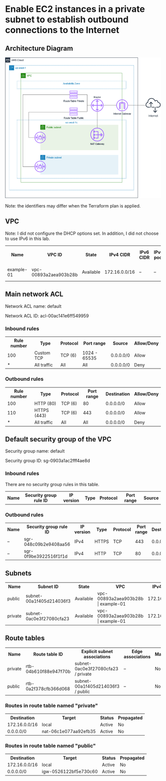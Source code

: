 # Enable EC2 instances in a private subnet to establish outbound connections to the Internet

## Architecture Diagram
![NAT Gateway architecture](./Pictures/NAT_gateway_architecture.png)

Note: the identifiers may differ when the Terraform plan is applied.
## VPC
Note: I did not configure the DHCP options set. In addition, I did not choose to use IPv6 in this lab. 
<table>
  <tr>
    <th scope="col">Name</th>
    <th scope="col">VPC ID</th>
    <th scope="col">State</th>
    <th scope="col">IPv4 CIDR</th>
    <th scope="col">IPv6 CIDR</th>
    <th scope="col">IPv6 pool</th>
    <th scope="col">DHCP options set</th>
    <th scope="col">Main route table</th>
    <th scope="col">Main network ACL</th>
    <th scope="col">Tenancy</th>
    <th scope="col">Default VPC</th>
  <tr>
    <td>example-01</td>
    <td>vpc-00893a2aea903b28b</td>
    <td>Available</td>
    <td>172.16.0.0/16</td>
    <td>–</td>
    <td>–</td>
    <td>dopt-11111111</td>
    <td>rtb-05ac8a3fbd34ff31b</td>
    <td>acl-00ac141e6ff549959 / default</td>
    <td>Default</td>
    <td>No</td>
  </tr>

</table>
  
## Main network ACL
Network ACL name: default

Network ACL ID: acl-00ac141e6ff549959
### Inbound rules
<table>
  <tr>
    <th scope="col">Rule number</th>
    <th scope="col">Type</th>
    <th scope="col">Protocol</th>
    <th scope="col">Port range</th>
    <th scope="col">Source</th>
    <th scope="col">Allow/Deny</th>
  </tr>
  <tr>
    <td>100</td>
    <td>Custom TCP</td>
    <td>TCP (6)</td>
    <td>1024 - 65535</td>
    <td>0.0.0.0/0</td>
    <td>Allow</td>
  </tr>
  <tr>
    <td>*</td>
    <td>All traffic</td>
    <td>All</td>
    <td>All</td>
    <td>0.0.0.0/0</td>
    <td>Deny</td>
  </tr>
</table>

### Outbound rules
<table>
  <tr>
    <th scope="col">Rule number</th>
    <th scope="col">Type</th>
    <th scope="col">Protocol</th>
    <th scope="col">Port range</th>
    <th scope="col">Destination</th>
    <th scope="col">Allow/Deny</th>
  </tr>
  <tr>
    <td>100</td>
    <td>HTTP (80)</td>
    <td>TCP (6)</td>
    <td>80</td>
    <td>0.0.0.0/0</td>
    <td>Allow</td>
  </tr>
  <tr>
    <td>110</td>
    <td>HTTPS (443)</td>
    <td>TCP (6)</td>
    <td>443</td>
    <td>0.0.0.0/0</td>
    <td>Allow</td>
  </tr>
  <tr>
    <td>*</td>
    <td>All traffic</td>
    <td>All</td>
    <td>All</td>
    <td>0.0.0.0/0</td>
    <td>Deny</td>
  </tr>
</table>


## Default security group of the VPC
Security group name: default

Security group ID: sg-0903a1ac2fff4ae8d
### Inbound rules
There are no security group rules in this table.
<table>
  <tr>
    <th scope="col">Name</th>
    <th scope="col">Security group rule ID</th>
    <th scope="col">IP version</th>
    <th scope="col">Type</th>
    <th scope="col">Protocol</th>
    <th scope="col">Port range</th>
    <th scope="col">Source</th>
  </tr>
</table>

### Outbound rules
<table>
  <tr>
    <th scope="col">Name</th>
    <th scope="col">Security group rule ID</th>
    <th scope="col">IP version</th>
    <th scope="col">Type</th>
    <th scope="col">Protocol</th>
    <th scope="col">Port range</th>
    <th scope="col">Destination</th>
  </tr>
  <tr>
    <td>–</td>
    <td>sgr-048c09b2e9408aa56</td>
    <td>IPv4</td>
    <td>HTTPS</td>
    <td>TCP</td>
    <td>443</td>
    <td>0.0.0.0/0</td>
  </tr>
  <tr>
    <td>–</td>
    <td>sgr-0f9be3922516f1f1d</td>
    <td>IPv4</td>
    <td>HTTP</td>
    <td>TCP</td>
    <td>80</td>
    <td>0.0.0.0/0</td>
  </tr>
</table>
  
## Subnets
<table>
  <tr>
    <th scope="col">Name</th>
    <th scope="col">Subnet ID</th>
    <th scope="col">State</th>
    <th scope="col">VPC</th>
    <th scope="col">IPv4 CIDR</th>
  </tr>
  <tr>
    <td>public</td>
    <td>subnet-00a1f405d214036f3</td>
    <td>Available</td>
    <td>vpc-00893a2aea903b28b | example-01</td>
    <td>172.16.2.0/24</td>
  </tr>
  <tr>
    <td>private</td>
    <td>subnet-0ac0e3f27080cfa23</td>
    <td>Available</td>
    <td>vpc-00893a2aea903b28b | example-01</td>
    <td>172.16.3.0/24</td>
  </tr>
</table>

## Route tables
<table>
  <tr>
    <th scope="col">Name</th>
    <th scope="col">Route table ID</th>
    <th scope="col">Explicit subnet associations</th>
    <th scope="col">Edge associations</th>
    <th scope="col">Main</th>
    <th scope="col">VPC</th>
  </tr>
  <tr>
    <td>private</td>
    <td>rtb-04b610f88e947f70b</td>
    <td>subnet-0ac0e3f27080cfa23 / private</td>
    <td>–</td>
    <td>No</td>
    <td>vpc-00893a2aea903b28b | example-01</td>
  </tr>
  <tr>
    <td>public</td>
    <td>rtb-0a2f378cfb366d068</td>
    <td>subnet-00a1f405d214036f3 / public</td>
    <td>–</td>
    <td>No</td>
    <td>vpc-00893a2aea903b28b | example-01</td>
  </tr>
</table>

### Routes in route table named "private"
<table>
  <tr>
    <th scope="col">Destination</th>
    <th scope="col">Target</th>
    <th scope="col">Status</th>
    <th scope="col">Propagated</th>
  </tr>
  <tr>
    <td>172.16.0.0/16</td>
    <td>local</td>
    <td>Active</td>
    <td>No</td>
  </tr>
  <tr>
    <td>0.0.0.0/0</td>
    <td>nat-06c1e077aa92efb35</td>
    <td>Active</td>
    <td>No</td>
  </tr>
</table>

### Routes in route table named "public"
<table>
  <tr>
    <th scope="col">Destination</th>
    <th scope="col">Target</th>
    <th scope="col">Status</th>
    <th scope="col">Propagated</th>
  </tr>
  <tr>
    <td>172.16.0.0/16</td>
    <td>local</td>
    <td>Active</td>
    <td>No</td>
  </tr>
  <tr>
    <td>0.0.0.0/0</td>
    <td>igw-0526122bf5e730c60</td>
    <td>Active</td>
    <td>No</td>
  </tr>
</table>	
